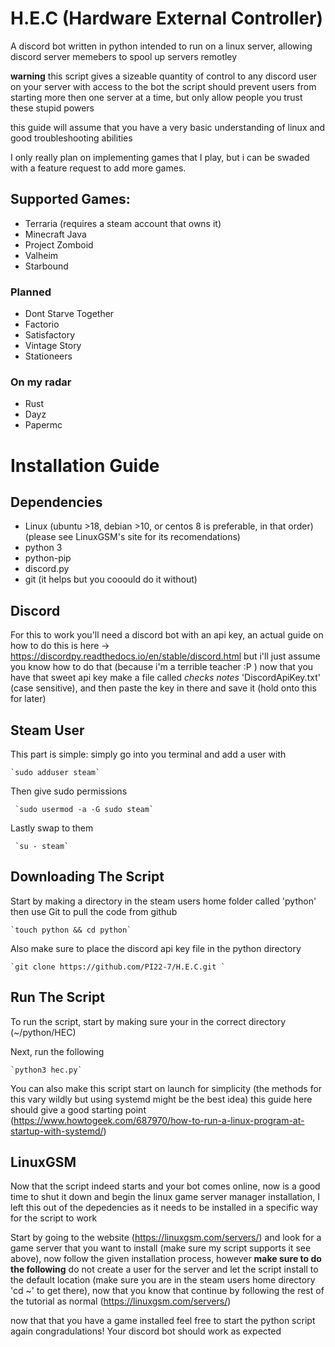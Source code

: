 # H.E.C (Hardware External Controller)
A discord bot written in python intended to run on a linux server, allowing discord server memebers to spool up servers remotley

**warning** this script gives a sizeable quantity of control to any discord user on your server with access to the bot
the script should prevent users from starting more then one server at a time, but only allow people you trust these stupid powers

this guide will assume that you have a very basic understanding of linux and good troubleshooting abilities

I only really plan on implementing games that I play, but i can be swaded with a feature request to add more games.

## Supported Games:
* Terraria (requires a steam account that owns it)
* Minecraft Java
* Project Zomboid
* Valheim
* Starbound

### Planned
* Dont Starve Together
* Factorio
* Satisfactory
* Vintage Story
* Stationeers

### On my radar
* Rust
* Dayz
* Papermc

# Installation Guide

## Dependencies
* Linux (ubuntu >18, debian >10, or centos 8 is preferable, in that order) (please see LinuxGSM's site for its recomendations)
* python 3
* python-pip
* discord.py
* git (it helps but you cooould do it without)

## Discord
 For this to work you'll need a discord bot with an api key,
 an actual guide on how to do this is here -> https://discordpy.readthedocs.io/en/stable/discord.html
 but i'll just assume you know how to do that (because i'm a terrible teacher :P )
 now that you have that sweet api key make a file called *checks notes* 'DiscordApiKey.txt' (case sensitive), and then paste the key in there and save it (hold onto this for later)

## Steam User
 This part is simple: simply go into you terminal and add a user with
 
    `sudo adduser steam`

 Then give sudo permissions
 
     `sudo usermod -a -G sudo steam`
 
 Lastly swap to them
 
     `su - steam`

## Downloading The Script
 Start by making a directory in the steam users home folder called 'python' then
 use Git to pull the code from github

    `touch python && cd python`

Also make sure to place the discord api key file in the python directory 

    `git clone https://github.com/PI22-7/H.E.C.git `

## Run The Script
 To run the script, start by making sure your in the correct directory (~/python/HEC)

 Next, run the following

    `python3 hec.py`

 You can also make this script start on launch for simplicity (the methods for this vary wildly but using systemd might be the best idea)
 this guide here should give a good starting point (https://www.howtogeek.com/687970/how-to-run-a-linux-program-at-startup-with-systemd/)

## LinuxGSM
 Now that the script indeed starts and your bot comes online, now is a good time to shut it down and begin the linux game server manager installation, I left this out of the depedencies as it needs to be installed in a specific way for the script to work

 Start by going to the website (https://linuxgsm.com/servers/) and look for a game server that you want to install (make sure my script supports it see above), now follow the given installation process, however **make sure to do the following** do not create a user for the server and let the script install to the default location (make sure you are in the steam users home directory 'cd ~' to get there), now that you know that continue by following the rest of the tutorial as normal  (https://linuxgsm.com/servers/) 

 now that that you have a game installed feel free to start the python script again
 congradulations! Your discord bot should work as expected